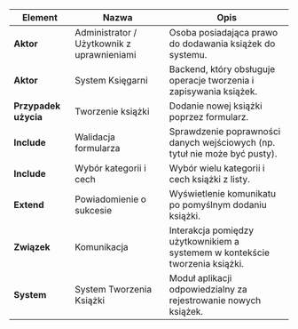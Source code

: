| **Element**          | **Nazwa**                                  | **Opis**                                                                     |
| -------------------- | ------------------------------------------ | ---------------------------------------------------------------------------- |
| **Aktor**            | Administrator / Użytkownik z uprawnieniami | Osoba posiadająca prawo do dodawania książek do systemu.                     |
| **Aktor**            | System Księgarni                           | Backend, który obsługuje operacje tworzenia i zapisywania książek.           |
| **Przypadek użycia** | Tworzenie książki                          | Dodanie nowej książki poprzez formularz.                                     |
| **Include**          | Walidacja formularza                       | Sprawdzenie poprawności danych wejściowych (np. tytuł nie może być pusty).   |
| **Include**          | Wybór kategorii i cech                     | Wybór wielu kategorii i cech książki z listy.                                |
| **Extend**           | Powiadomienie o sukcesie                   | Wyświetlenie komunikatu po pomyślnym dodaniu książki.                        |
| **Związek**          | Komunikacja                                | Interakcja pomiędzy użytkownikiem a systemem w kontekście tworzenia książki. |
| **System**           | System Tworzenia Książki                   | Moduł aplikacji odpowiedzialny za rejestrowanie nowych książek.              |
